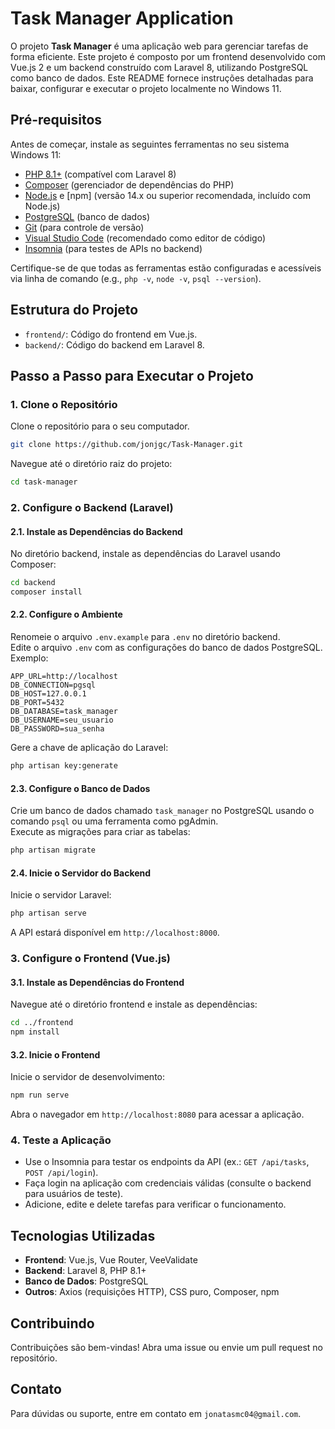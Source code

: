 # Task Manager Application

O projeto **Task Manager** é uma aplicação web para gerenciar tarefas de forma eficiente. Este projeto é composto por um frontend desenvolvido com Vue.js 2 e um backend construído com Laravel 8, utilizando PostgreSQL como banco de dados. Este README fornece instruções detalhadas para baixar, configurar e executar o projeto localmente no Windows 11.

## Pré-requisitos

Antes de começar, instale as seguintes ferramentas no seu sistema Windows 11:

- [PHP 8.1+](https://www.php.net/downloads.php) (compatível com Laravel 8)
- [Composer](https://getcomposer.org/download/) (gerenciador de dependências do PHP)
- [Node.js](https://nodejs.org/) e [npm] (versão 14.x ou superior recomendada, incluído com Node.js)
- [PostgreSQL](https://www.postgresql.org/download/windows/) (banco de dados)
- [Git](https://git-scm.com/download/win) (para controle de versão)
- [Visual Studio Code](https://code.visualstudio.com/) (recomendado como editor de código)
- [Insomnia](https://insomnia.rest/download) (para testes de APIs no backend)

Certifique-se de que todas as ferramentas estão configuradas e acessíveis via linha de comando (e.g., `php -v`, `node -v`, `psql --version`).

## Estrutura do Projeto

- `frontend/`: Código do frontend em Vue.js.
- `backend/`: Código do backend em Laravel 8.

## Passo a Passo para Executar o Projeto

### 1. Clone o Repositório
Clone o repositório para o seu computador.

```bash
git clone https://github.com/jonjgc/Task-Manager.git
```

Navegue até o diretório raiz do projeto:

```bash
cd task-manager
```

### 2. Configure o Backend (Laravel)

#### 2.1. Instale as Dependências do Backend
No diretório backend, instale as dependências do Laravel usando Composer:

```bash
cd backend
composer install
```

#### 2.2. Configure o Ambiente
Renomeie o arquivo `.env.example` para `.env` no diretório backend.  
Edite o arquivo `.env` com as configurações do banco de dados PostgreSQL. Exemplo:

```plaintext
APP_URL=http://localhost
DB_CONNECTION=pgsql
DB_HOST=127.0.0.1
DB_PORT=5432
DB_DATABASE=task_manager
DB_USERNAME=seu_usuario
DB_PASSWORD=sua_senha
```

Gere a chave de aplicação do Laravel:

```bash
php artisan key:generate
```

#### 2.3. Configure o Banco de Dados
Crie um banco de dados chamado `task_manager` no PostgreSQL usando o comando `psql` ou uma ferramenta como pgAdmin.  
Execute as migrações para criar as tabelas:

```bash
php artisan migrate
```

#### 2.4. Inicie o Servidor do Backend
Inicie o servidor Laravel:

```bash
php artisan serve
```

A API estará disponível em `http://localhost:8000`.

### 3. Configure o Frontend (Vue.js)

#### 3.1. Instale as Dependências do Frontend
Navegue até o diretório frontend e instale as dependências:

```bash
cd ../frontend
npm install
```


#### 3.2. Inicie o Frontend
Inicie o servidor de desenvolvimento:

```bash
npm run serve
```

Abra o navegador em `http://localhost:8080` para acessar a aplicação.

### 4. Teste a Aplicação
- Use o Insomnia para testar os endpoints da API (ex.: `GET /api/tasks`, `POST /api/login`).  
- Faça login na aplicação com credenciais válidas (consulte o backend para usuários de teste).  
- Adicione, edite e delete tarefas para verificar o funcionamento.

## Tecnologias Utilizadas
- **Frontend**: Vue.js, Vue Router, VeeValidate  
- **Backend**: Laravel 8, PHP 8.1+  
- **Banco de Dados**: PostgreSQL  
- **Outros**: Axios (requisições HTTP), CSS puro, Composer, npm  

## Contribuindo
Contribuições são bem-vindas! Abra uma issue ou envie um pull request no repositório.

## Contato
Para dúvidas ou suporte, entre em contato em `jonatasmc04@gmail.com`.
